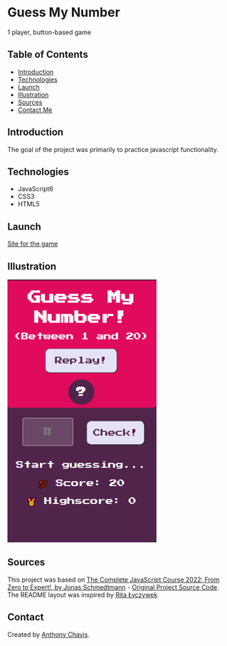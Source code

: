 # Guess My Number

1 player, button-based game

## Table of Contents

- [Introduction](#introduction)
- [Technologies](#technologies)
- [Launch](#launch)
- [Illustration](#Illustration)
- [Sources](#sources)
- [Contact Me](#contact)

## Introduction

The goal of the project was primarily to practice javascript functionality.

## Technologies

- JavaScript6
- CSS3
- HTML5

## Launch

[Site for the game](https://anthonychavis.github.io/guessmynumber/)

## Illustration

![Example of mobile portrait](./img/guessnumber.png)

## Sources

This project was based on [The Complete JavaScript Course 2022: From Zero to Expert!, by Jonas Schmedtmann](https://www.udemy.com/course/the-complete-javascript-course/) - [Original Project Source Code](https://github.com/jonasschmedtmann/complete-javascript-course/tree/master/05-Guess-My-Number/starter).
The README layout was inspired by [Rita Łyczywek](https://bulldogjob.com/news/449-how-to-write-a-good-readme-for-your-github-project)

## Contact

Created by [Anthony Chavis](gitanthony@yahoo.com).
